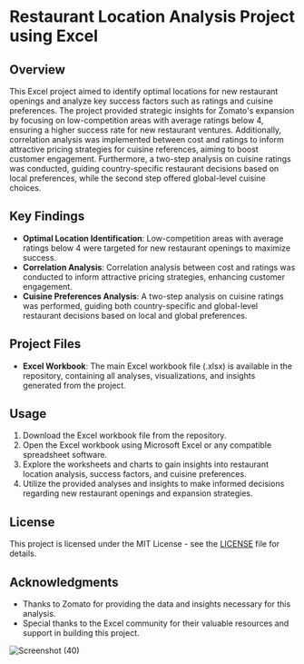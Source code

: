# Restaurant Location Analysis Project using Excel

## Overview
This Excel project aimed to identify optimal locations for new restaurant openings and analyze key success factors such as ratings and cuisine preferences. The project provided strategic insights for Zomato's expansion by focusing on low-competition areas with average ratings below 4, ensuring a higher success rate for new restaurant ventures. Additionally, correlation analysis was implemented between cost and ratings to inform attractive pricing strategies for cuisine references, aiming to boost customer engagement. Furthermore, a two-step analysis on cuisine ratings was conducted, guiding country-specific restaurant decisions based on local preferences, while the second step offered global-level cuisine choices.

## Key Findings
- **Optimal Location Identification**: Low-competition areas with average ratings below 4 were targeted for new restaurant openings to maximize success.
- **Correlation Analysis**: Correlation analysis between cost and ratings was conducted to inform attractive pricing strategies, enhancing customer engagement.
- **Cuisine Preferences Analysis**: A two-step analysis on cuisine ratings was performed, guiding both country-specific and global-level restaurant decisions based on local and global preferences.

## Project Files
- **Excel Workbook**: The main Excel workbook file (.xlsx) is available in the repository, containing all analyses, visualizations, and insights generated from the project.

## Usage
1. Download the Excel workbook file from the repository.
2. Open the Excel workbook using Microsoft Excel or any compatible spreadsheet software.
3. Explore the worksheets and charts to gain insights into restaurant location analysis, success factors, and cuisine preferences.
4. Utilize the provided analyses and insights to make informed decisions regarding new restaurant openings and expansion strategies.

## License
This project is licensed under the MIT License - see the [LICENSE](LICENSE) file for details.

## Acknowledgments
- Thanks to Zomato for providing the data and insights necessary for this analysis.
- Special thanks to the Excel community for their valuable resources and support in building this project.

![Screenshot (40)](https://github.com/Srinathpeddapalli/Zomato_Project_Excel/assets/134639185/6925d29f-9f25-4f04-8b84-e4c488311dc9)

